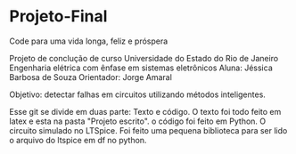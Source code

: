 # Projeto-Final
Code para uma vida longa, feliz e próspera

Projeto de conclução de curso
Universidade do Estado do Rio de Janeiro
Engenharia elétrica com ênfase em sistemas eletrônicos
Aluna: Jéssica Barbosa de Souza
Orientador: Jorge Amaral

Objetivo: detectar falhas em circuitos utilizando métodos inteligentes. 

Esse git se divide em duas parte:
Texto e código. 
O texto foi todo feito em latex e esta na pasta "Projeto escrito". 
o código foi feito em Python. O circuito simulado no LTSpice. 
Foi feito uma pequena biblioteca para ser lido o arquivo do ltspice em df no python. 

